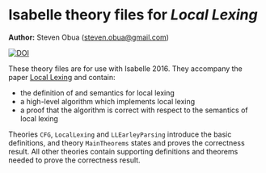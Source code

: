 # Isabelle theory files for *Local Lexing*

**Author:** Steven Obua (steven.obua@gmail.com)

[![DOI](https://zenodo.org/badge/DOI/10.5281/zenodo.290216.svg)](https://doi.org/10.5281/zenodo.290216)

These theory files are for use with Isabelle 2016. They accompany the paper [Local Lexing](http://www.proofpeer.net/papers/locallexing) and contain: 

* the definition of and semantics for local lexing  
* a high-level algorithm which implements local lexing
* a proof that the algorithm is correct with respect to the semantics of local lexing

Theories `CFG`, `LocalLexing` and `LLEarleyParsing` introduce the basic definitions, and theory `MainTheorems` states and proves the correctness result. All other theories contain supporting definitions and theorems needed to prove the correctness result.
